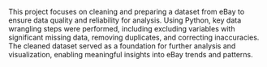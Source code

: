 This project focuses on cleaning and preparing a dataset from eBay to ensure data quality and reliability for analysis. Using Python, key data wrangling steps were performed, including excluding variables with significant missing data, removing duplicates, and correcting inaccuracies. The cleaned dataset served as a foundation for further analysis and visualization, enabling meaningful insights into eBay trends and patterns.

